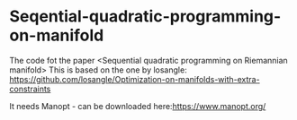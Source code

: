 # Seqential-quadratic-programming-on-manifold

The code fot the paper &lt;Sequential quadratic programming on Riemannian manifold>
This is based on the one by losangle: https://github.com/losangle/Optimization-on-manifolds-with-extra-constraints

It needs Manopt - can be downloaded here:https://www.manopt.org/
